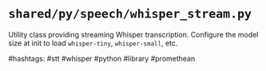 # `shared/py/speech/whisper_stream.py`

Utility class providing streaming Whisper transcription. Configure the model size at init to load `whisper-tiny`, `whisper-small`, etc.

#hashtags: #stt #whisper #python #library #promethean
